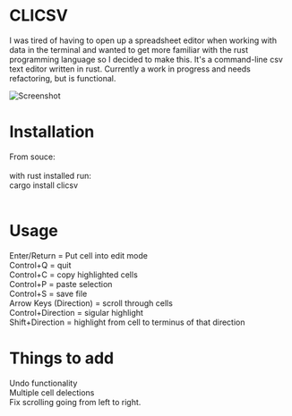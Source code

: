 # CLICSV

I was tired of having to open up a spreadsheet editor when working with data in the terminal and wanted to get more familiar with the rust programming language so I decided to make this. It's a command-line csv text editor written in rust. Currently a work in progress and needs refactoring, but is functional. 

![Screenshot](https://user-images.githubusercontent.com/68864205/128723885-d5906592-96b1-462c-89b2-635ed71cb03c.png)

# Installation
From souce: <br /> <br />
with rust installed run: <br />
cargo install clicsv<br />
<br />

# Usage
Enter/Return = Put cell into edit mode <br />
Control+Q = quit <br />
Control+C = copy highlighted cells <br />
Control+P = paste selection <br />
Control+S = save file <br />
Arrow Keys (Direction) = scroll through cells <br />
Control+Direction = sigular highlight <br />
Shift+Direction = highlight from cell to terminus of that direction <br />

# Things to add
Undo functionality <br />
Multiple cell delections <br />
Fix scrolling going from left to right.